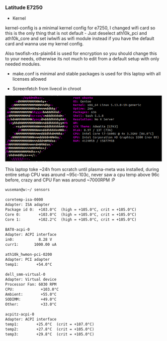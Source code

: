 ### Latitude E7250

- Kernel 

kernel-config is a minimal kernel config for e7250, I changed wifi card so this is the only thing that is not default - Just deselect ath10k_pci and ath10k_core and set iwlwifi as wifi module instead if you have the default card and wanna use my kernel config.

Also twofish-xts-plain64 is used for encryption so you should change this to your needs, otherwise its not much to edit from a default setup with only needed modules. 

- make.conf is minimal and stable packages is used for this laptop with all licenses allowed

- Screenfetch from livecd in chroot
 
![Screenshot](.previews/screenfetch.png)

This laptop toke ~24h from scratch until plasma-meta was installed, during entire setup CPU was around ~95c-103c, never saw a cpu temp above 96c before, crazy and CPU Fan was around ~7000RPM :P

```console
wuseman@w:~/ sensors

coretemp-isa-0000
Adapter: ISA adapter
Package id 0:  +103.0°C  (high = +105.0°C, crit = +105.0°C)
Core 0:        +103.0°C  (high = +105.0°C, crit = +105.0°C)
Core 1:        +102.2°C  (high = +105.0°C, crit = +105.0°C)

BAT0-acpi-0
Adapter: ACPI interface
in0:           8.28 V  
curr1:       1000.00 uA 

ath10k_hwmon-pci-0200
Adapter: PCI adapter
temp1:        +54.0°C  

dell_smm-virtual-0
Adapter: Virtual device
Processor Fan: 6030 RPM
CPU:            +103.0°C  
Ambient:        +55.0°C  
SODIMM:         +49.0°C  
Other:          +33.0°C  

acpitz-acpi-0
Adapter: ACPI interface
temp1:        +25.0°C  (crit = +107.0°C)
temp2:        +27.8°C  (crit = +105.0°C)
temp3:        +29.8°C  (crit = +105.0°C)
```

